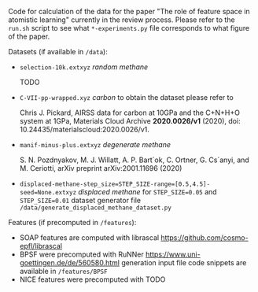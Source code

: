 Code for calculation of the data for the paper "The role of feature space in atomistic learning" currently in the review process.
Please refer to the `run.sh` script to see what `*-experiments.py` file corresponds to what figure of the paper.

Datasets (if available in `/data`):
 - `selection-10k.extxyz` *random methane* 

   TODO
 - `C-VII-pp-wrapped.xyz` *carbon* to obtain the dataset please refer to 

   Chris J. Pickard, AIRSS data for carbon at 10GPa and the C+N+H+O system at 1GPa, Materials Cloud Archive **2020.0026/v1** (2020), doi: 10.24435/materialscloud:2020.0026/v1.
 - `manif-minus-plus.extxyz` *degenerate methane*

   S. N. Pozdnyakov, M. J. Willatt, A. P. Bart´ok, C. Ortner, G. Cs´anyi, and M. Ceriotti, arXiv preprint arXiv:2001.11696 (2020)

 - `displaced-methane-step_size=STEP_SIZE-range=[0.5,4.5]-seed=None.extxyz` *displaced methane* for `STEP_SIZE=0.05` and `STEP_SIZE=0.01` dataset generator file `/data/generate_displaced_methane_dataset.py`

Features (if precomputed in `/features`):
 - SOAP features are computed with librascal https://github.com/cosmo-epfl/librascal
 - BPSF were precomputed with RuNNer https://www.uni-goettingen.de/de/560580.html generation input file code snippets are available in `/features/BPSF`
 - NICE features were precomputed with TODO
